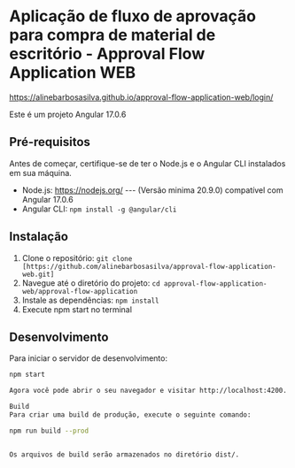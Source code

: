 #  Aplicação de fluxo de aprovação para compra de material de escritório - Approval Flow Application WEB

https://alinebarbosasilva.github.io/approval-flow-application-web/login/

Este é um projeto Angular 17.0.6 

## Pré-requisitos

Antes de começar, certifique-se de ter o Node.js e o Angular CLI instalados em sua máquina.

- Node.js: https://nodejs.org/  --- (Versão minima 20.9.0) compatível com Angular 17.0.6
- Angular CLI: `npm install -g @angular/cli`

## Instalação

1. Clone o repositório: `git clone [https://github.com/alinebarbosasilva/approval-flow-application-web.git]`
2. Navegue até o diretório do projeto: `cd approval-flow-application-web/approval-flow-application`
3. Instale as dependências: `npm install`
4. Execute npm start no terminal
   
## Desenvolvimento

Para iniciar o servidor de desenvolvimento:

```bash
npm start

Agora você pode abrir o seu navegador e visitar http://localhost:4200.

Build
Para criar uma build de produção, execute o seguinte comando:

npm run build --prod


Os arquivos de build serão armazenados no diretório dist/.
